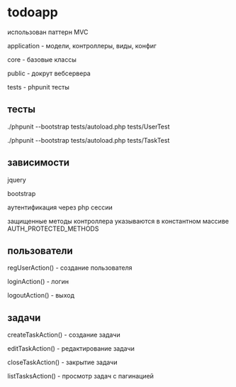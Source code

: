 # todoapp

использован паттерн MVC

application - модели, контроллеры, виды, конфиг

core - базовые классы

public - докрут вебсервера

tests - phpunit тесты

## тесты
./phpunit --bootstrap tests/autoload.php tests/UserTest

./phpunit --bootstrap tests/autoload.php tests/TaskTest

## зависимости

jquery

bootstrap

аутентификация через php сессии

защищенные методы контроллера указываются в константном массиве AUTH_PROTECTED_METHODS

## пользователи

regUserAction() - создание пользователя

loginAction() - логин

logoutAction() - выход

## задачи

createTaskAction() - создание задачи

editTaskAction() - редактирование задачи

closeTaskAction() - закрытие задачи

listTasksAction() - просмотр задач с пагинацией


